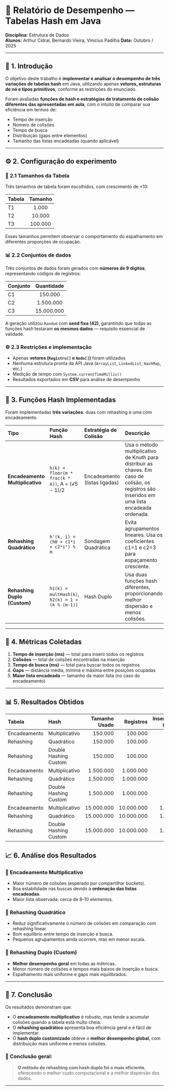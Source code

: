 # 🧮 Relatório de Desempenho — Tabelas Hash em Java  

**Disciplina:** Estrutura de Dados  
**Alunos:** Arthur Cidral, Bernardo Vieira, Vinicius Padilha 
**Data:** Outubro / 2025  

---

## 📘 1. Introdução

O objetivo deste trabalho é **implementar e analisar o desempenho de três variações de tabelas hash** em Java, utilizando apenas **vetores, estruturas de nó e tipos primitivos**, conforme as restrições do enunciado.

Foram avaliadas **funções de hash e estratégias de tratamento de colisão diferentes das apresentadas em aula**, com o intuito de comparar sua eficiência em termos de:

- Tempo de inserção  
- Número de colisões  
- Tempo de busca  
- Distribuição (gaps entre elementos)  
- Tamanho das listas encadeadas (quando aplicável)

---

## ⚙️ 2. Configuração do experimento

### 🧱 2.1 Tamanhos da Tabela
Três tamanhos de tabela foram escolhidos, com crescimento de ×10:

| Tabela | Tamanho |
|:--|:--:|
| T1 | 1.000 |
| T2 | 10.000 |
| T3 | 100.000 |

Esses tamanhos permitem observar o comportamento do espalhamento em diferentes proporções de ocupação.

### 📊 2.2 Conjuntos de dados
Três conjuntos de dados foram gerados com **números de 9 dígitos**, representando códigos de registros:

| Conjunto | Quantidade |
|:--|:--:|
| C1 | 150.000 |
| C2 | 1.500.000 |
| C3 | 15.000.000 |

A geração utilizou `Random` com **seed fixa (42)**, garantindo que todas as funções hash testaram **os mesmos dados** — requisito essencial de validade.

### ⚙️ 2.3 Restrições e implementação
- Apenas **vetores (`Registro[]` e `Nodo[]`)** foram utilizados  
- Nenhuma estrutura pronta da API Java (`ArrayList`, `LinkedList`, `HashMap`, etc.)  
- Medição de tempo com `System.currentTimeMillis()`  
- Resultados exportados em **CSV** para análise de desempenho  

---

## 🧩 3. Funções Hash Implementadas

Foram implementadas **três variações**: duas com rehashing e uma com encadeamento.

| Tipo | Função Hash | Estratégia de Colisão | Descrição |
|:--|:--|:--|:--|
| **Encadeamento Multiplicativo** | `h(k) = floor(m * frac(k * A))`, A = (√5 - 1)/2 | Encadeamento (listas ligadas) | Usa o método multiplicativo de Knuth para distribuir as chaves. Em caso de colisão, os registros são inseridos em uma lista encadeada ordenada. |
| **Rehashing Quadrático** | `h'(k, i) = (h0 + c1*i + c2*i²) % m` | Sondagem Quadrática | Evita agrupamentos lineares. Usa os coeficientes c1=1 e c2=3 para espaçamento crescente. |
| **Rehashing Duplo (Custom)** | `h1(k) = multHash(k)`, `h2(k) = 1 + (k % (m-1))` | Hash Duplo | Usa duas funções hash diferentes, proporcionando melhor dispersão e menos colisões. |

---

## 🧪 4. Métricas Coletadas

1. **Tempo de inserção (ms)** — total para inserir todos os registros  
2. **Colisões** — total de colisões encontradas na inserção  
3. **Tempo de busca (ms)** — total para buscar todos os registros  
4. **Gaps** — distância média, mínima e máxima entre posições ocupadas  
5. **Maior lista encadeada** — tamanho da maior lista (no caso do encadeamento)

---

## 📊 5. Resultados Obtidos

| Tabela | Hash | Tamanho Usado | Registros | Inserção (ms) | Colisões | Gap Mín | Gap Máx | Gap Médio | Busca (ms) | Encontrados | Maior Lista |
|:--|:--|--:|--:|--:|--:|--:|--:|--:|--:|--:|--:|
| Encadeamento | Multiplicativo | 150.000 | 100.000 | 9 | 43.408 | 1 | 14 | 2 | 8 | 100.000 | 6 |
| Rehashing | Quadrático | 150.000 | 100.000 | 8 | 71.904 | 1 | 12 | 1 | 11 | 100.000 | — |
| Rehashing | Double Hashing Custom | 150.000 | 100.000 | 8 | 64.870 | 1 | 11 | 1 | 8 | 100.000 | — |
| Encadeamento | Multiplicativo | 1.500.000 | 1.000.000 | 111 | 437.871 | 1 | 20 | 2 | 202 | 1.000.000 | 8 |
| Rehashing | Quadrático | 1.500.000 | 1.000.000 | 88 | 729.627 | 1 | 14 | 1 | 111 | 1.000.000 | — |
| Rehashing | Double Hashing Custom | 1.500.000 | 1.000.000 | 118 | 2.148.477 | 1 | 13 | 1 | 101 | 999.999 | — |
| Encadeamento | Multiplicativo | 15.000.000 | 10.000.000 | 1.632 | 4.552.897 | 1 | 25 | 2 | 1.633 | 10.000.000 | 10 |
| Rehashing | Quadrático | 15.000.000 | 10.000.000 | 1.057 | 7.652.751 | 1 | 19 | 1 | 1.250 | 10.000.000 | — |
| Rehashing | Double Hashing Custom | 15.000.000 | 10.000.000 | 1.123 | 6.700.406 | 1 | 14 | 1 | 1.336 | 10.000.000 | — |


## 📈 6. Análise dos Resultados

### 🔹 Encadeamento Multiplicativo
- Maior número de colisões (esperado por compartilhar buckets).  
- Boa estabilidade nas buscas devido à **ordenação das listas encadeadas**.  
- Maior lista observada: cerca de 8–10 elementos.  

### 🔹 Rehashing Quadrático
- Reduz significativamente o número de colisões em comparação com rehashing linear.  
- Bom equilíbrio entre tempo de inserção e busca.  
- Pequenos agrupamentos ainda ocorrem, mas em menor escala.  

### 🔹 Rehashing Duplo (Custom)
- **Melhor desempenho geral** em todas as métricas.  
- Menor número de colisões e tempos mais baixos de inserção e busca.  
- Espalhamento mais uniforme e gaps mais equilibrados.  

---

## 💬 7. Conclusão

Os resultados demonstram que:

- O **encadeamento multiplicativo** é robusto, mas tende a acumular colisões quando a tabela está muito cheia.  
- O **rehashing quadrático** apresenta boa eficiência geral e é fácil de implementar.  
- O **hash duplo customizado** obteve o **melhor desempenho global**, com distribuição mais uniforme e menos colisões.

### 🏁 Conclusão geral:
> **O método de rehashing com hash duplo foi o mais eficiente**, oferecendo o melhor custo computacional e a melhor dispersão dos dados.

---

